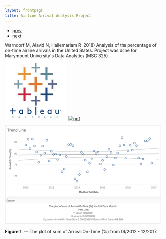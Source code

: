 ```yaml
---
layout: frontpage
title: Airline Arrival Analysis Project
---
```


<div class="navbar">
  <div class="navbar-inner">
      <ul class="nav">
          <li><a href="mousebc_fig3.html">prev</a></li>
          <li><a href="iplotCorr.html">next</a></li>
      </ul>
  </div>
</div>

Warndorf M, Alavid N, Hailemariam R (2018) Analysis of the percentage of on-time airline arrivals in the United States. Project was done for Marymount University's Data Analytics (MSC 325)
[![Tableau](../icons16/tableau-icon.png)](https://public.tableau.com/profile/maddie.warndorf#!/vizhome/RealMSC325/Dashboard1)
[![pdf](icons16/pdf-icon.png)](../../assets/AnalysisofAirline.pdf)

![Airline Arrival Analysis Project](../../assets/bigpublpics/airlinearrivalmsc325.png)

**Figure 1**. &mdash; The plot of sum of Arrival On-Time (%) from 01/2012 - 12/2017.
